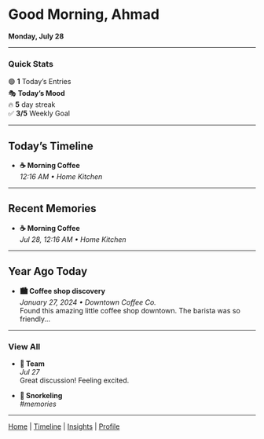 # Good Morning, Ahmad  

**Monday, July 28**  

---

### Quick Stats  
🟢 **1** Today’s Entries  
🎭 **Today’s Mood**  
🔥 **5** day streak  
✅ **3/5** Weekly Goal  

---

## Today’s Timeline  
- **☕ Morning Coffee**  
  *12:16 AM • Home Kitchen*  

---

## Recent Memories  
- **☕ Morning Coffee**  
  *Jul 28, 12:16 AM • Home Kitchen*  

---

## Year Ago Today  
- **🏙️ Coffee shop discovery**  
  *January 27, 2024 • Downtown Coffee Co.*  
  Found this amazing little coffee shop downtown. The barista was so friendly...  

---

### View All  
- **👥 Team**  
  *Jul 27*  
  Great discussion! Feeling excited.  

- **🌊 Snorkeling**  
  *#memories*  

---

[Home](#) | [Timeline](#) | [Insights](#) | [Profile](#)
